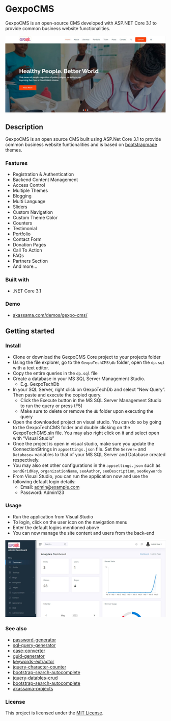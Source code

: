 # GexpoCMS

GexpoCMS is an open-source CMS developed with ASP.NET Core 3.1 to provide common business website functionalities.

<div align="center">
  <kbd>
    <img src="GexpoTechCMS/wwwroot/demo/demo.jpeg" />
  </kbd>
</div>

## Description

GexpoCMS is an open source CMS built using ASP.Net Core 3.1 to provide common business website funtionalities and is based on [bootstrapmade](https://bootstrapmade.com/bootstrap-5-templates/) themes.

### Features

- Registration & Authentication
- Backend Content Management
- Access Control
- Multiple Themes
- Blogging
- Multi Language
- Sliders
- Custom Navigation
- Custom Theme Color
- Counters
- Testimonial
- Portfolio
- Contact Form
- Donation Pages
- Call To Action
- FAQs
- Partners Section
- And more...

### Built with

- .NET Core 3.1

### Demo

- [akassama.com/demos/gexpo-cms/](#!)

## Getting started


### Install

* Clone or download the GexpoCMS Core project to your projects folder
* Using the file explorer, go to the `GexpoTechCMS\db` folder, open the `dp.sql` with a text editor. 
* Copy the entire queries in the `dp.sql` file 
* Create a database in your MS SQL Server Management Studio. 
  * E.g. GexpoTechDb
* In your SQL Server, right click on GexpoTechDb and select “New Query”. Then paste and execute the copied query.
   * Click the Execute button in the MS SQL Server Management Studio to run the query or press (F5)
   * Make sure to delete or remove the `db` folder upon executing the query
* Open the downloaded project on visual studio. You can do so by going to the GexpoTechCMS folder and double clicking on the GexpoTechCMS.sln file. You may also right click on it and select open with “Visual Studio”
* Once the project is open in visual studio, make sure you update the ConnectionStrings in `appsettings.json` file. Set the `Server=` and `Database=` variables to that of your MS SQL Server and Database created respectively.
* You may also set other configurations in the `appsettings.json` such as `sendGridKey`, `organizationName`, `seoAuthor`, `seoDescription`, `seoKeywords`
* From Visual Studio, you can run the application now and use the following default login details:
  * Email: admin@example.com
  * Password: Admin123


### Usage

* Run the application from Visual Studio
* To login, click on the user icon on the navigation menu
* Enter the default logins mentioned above
* You can now manage the site content and users from the back-end

<div align="center">
  <kbd>
    <img src="GexpoTechCMS/wwwroot/demo/dashboard.jpeg" />
  </kbd>
</div>

### See also

- [password-generator](https://github.com/akassama/password-generator)
- [sql-query-generator](https://github.com/akassama/sql-query-generator)
- [case-converter](https://github.com/akassama/case-converter)
- [guid-generator](https://github.com/akassama/guid-generator)
- [keywords-extractor](https://github.com/akassama/keywords-extractor)
- [jquery-character-counter](https://github.com/akassama/jquery-character-counter)
- [bootstrap-search-autocomplete](https://github.com/akassama/bootstrap-search-autocomplete)
- [jquery-datables-crud](https://github.com/akassama/jquery-datables-crud)
- [bootstrap-search-autocomplete](https://github.com/akassama/bootstrap-search-autocomplete)
- [akassama-projects](https://github.com/akassama/projects)


### License

This project is licensed under the [MIT License](https://opensource.org/licenses/MIT).